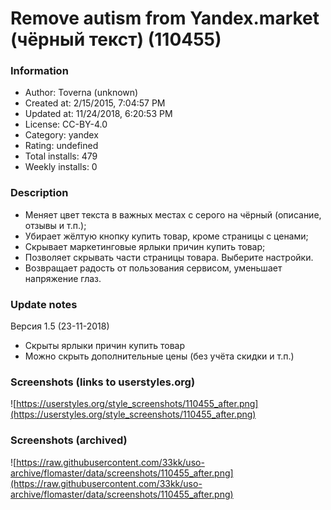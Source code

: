 # Remove autism from Yandex.market (чёрный текст) (110455)

### Information
- Author: Toverna (unknown)
- Created at: 2/15/2015, 7:04:57 PM
- Updated at: 11/24/2018, 6:20:53 PM
- License: CC-BY-4.0
- Category: yandex
- Rating: undefined
- Total installs: 479
- Weekly installs: 0


### Description
* Меняет цвет текста в важных местах с серого на чёрный (описание, отзывы и т.п.);
* Убирает жёлтую кнопку купить товар, кроме страницы с ценами;
* Скрывает маркетинговые ярлыки причин купить товар;
* Позволяет скрывать части страницы товара. Выберите настройки.
* Возвращает радость от пользования сервисом, уменьшает напряжение глаз.

### Update notes
Версия 1.5 (23-11-2018)
+ Скрыты ярлыки причин купить товар
+ Можно скрыть дополнительные цены (без учёта скидки и т.п.)

### Screenshots (links to userstyles.org)
![https://userstyles.org/style_screenshots/110455_after.png](https://userstyles.org/style_screenshots/110455_after.png)


### Screenshots (archived)
![https://raw.githubusercontent.com/33kk/uso-archive/flomaster/data/screenshots/110455_after.png](https://raw.githubusercontent.com/33kk/uso-archive/flomaster/data/screenshots/110455_after.png)
